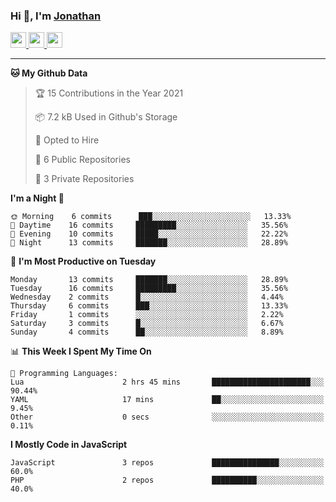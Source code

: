 ### Hi 👋, I'm [Jonathan](https://jonathan-d.ch) 


<p>
  <a href="https://www.twitter.com/redkill2108">
    <img src="https://img.shields.io/badge/twitter-%231DA1F2.svg?&style=for-the-badge&logo=twitter&logoColor=white" height=25>
  </a>
  <a href="https://www.linkedin.com/in/jdebetaz">
    <img src="https://img.shields.io/badge/linkedin-%230077B5.svg?&style=for-the-badge&logo=linkedin&logoColor=white" height=25>
  </a>
  <a href="https://www.instagram.com/jdebetaz/">
    <img src="https://img.shields.io/badge/instagram-%23E4405F.svg?&style=for-the-badge&logo=instagram&logoColor=white" height=25>
  </a>
</p>

-------

<!--START_SECTION:waka-->
**🐱 My Github Data** 

> 🏆 15 Contributions in the Year 2021
 > 
> 📦 7.2 kB Used in Github's Storage 
 > 
> 💼 Opted to Hire
 > 
> 📜 6 Public Repositories 
 > 
> 🔑 3 Private Repositories  
 > 
**I'm a Night 🦉** 

```text
🌞 Morning    6 commits      ███░░░░░░░░░░░░░░░░░░░░░░   13.33% 
🌆 Daytime    16 commits     █████████░░░░░░░░░░░░░░░░   35.56% 
🌃 Evening    10 commits     █████░░░░░░░░░░░░░░░░░░░░   22.22% 
🌙 Night      13 commits     ███████░░░░░░░░░░░░░░░░░░   28.89%

```
📅 **I'm Most Productive on Tuesday** 

```text
Monday       13 commits     ███████░░░░░░░░░░░░░░░░░░   28.89% 
Tuesday      16 commits     █████████░░░░░░░░░░░░░░░░   35.56% 
Wednesday    2 commits      █░░░░░░░░░░░░░░░░░░░░░░░░   4.44% 
Thursday     6 commits      ███░░░░░░░░░░░░░░░░░░░░░░   13.33% 
Friday       1 commits      ░░░░░░░░░░░░░░░░░░░░░░░░░   2.22% 
Saturday     3 commits      █░░░░░░░░░░░░░░░░░░░░░░░░   6.67% 
Sunday       4 commits      ██░░░░░░░░░░░░░░░░░░░░░░░   8.89%

```


📊 **This Week I Spent My Time On** 

```text
💬 Programming Languages: 
Lua                      2 hrs 45 mins       ██████████████████████░░░   90.44% 
YAML                     17 mins             ██░░░░░░░░░░░░░░░░░░░░░░░   9.45% 
Other                    0 secs              ░░░░░░░░░░░░░░░░░░░░░░░░░   0.11%

```

**I Mostly Code in JavaScript** 

```text
JavaScript               3 repos             ███████████████░░░░░░░░░░   60.0% 
PHP                      2 repos             ██████████░░░░░░░░░░░░░░░   40.0%

```



<!--END_SECTION:waka-->
